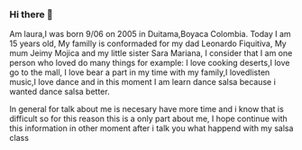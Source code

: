 ### Hi there 👋
Am laura,I was born 9/06 on 2005 in Duitama,Boyaca Colombia. Today I am 15 years old, My familly is conformaded for my dad Leonardo Fiquitiva, My mum Jeimy Mojica and my little sister Sara Mariana, I consider that I am one person who loved do many things for example: I love cooking deserts,I love go to the mall, I love bear a part in my time with my family,I lovedlisten music,I love dance and in this moment I am learn dance salsa because i wanted dance salsa better.

In general for talk about me is necesary have more time and i know that is difficult so for this reason this is a only part about me, I hope continue with this information in other moment after i talk you what happend with my salsa class

<!--
**Laura0906/Laura0906** is a ✨ _special_ ✨ repository because its `README.md` (this file) appears on your GitHub profile.

Here are some ideas to get you started:

- 🔭 I’m currently working on ...
- 🌱 I’m currently learning ...
- 👯 I’m looking to collaborate on ...
- 🤔 I’m looking for help with ...
- 💬 Ask me about ...
- 📫 How to reach me: ...
- 😄 Pronouns: ...
- ⚡ Fun fact: ...
-->
